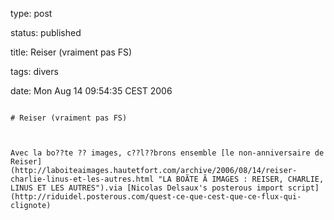 type: post
status: published
title: Reiser (vraiment pas FS)
tags: divers
date: Mon Aug 14 09:54:35 CEST 2006
~~~~~~
# Reiser (vraiment pas FS)

Avec la bo??te ?? images, c??l??brons ensemble [le non-anniversaire de Reiser](http://laboiteaimages.hautetfort.com/archive/2006/08/14/reiser-charlie-linus-et-les-autres.html "LA BOÃTE Ã IMAGES : REISER, CHARLIE, LINUS ET LES AUTRES").via [Nicolas Delsaux's posterous import script](http://riduidel.posterous.com/quest-ce-que-cest-que-ce-flux-qui-clignote)